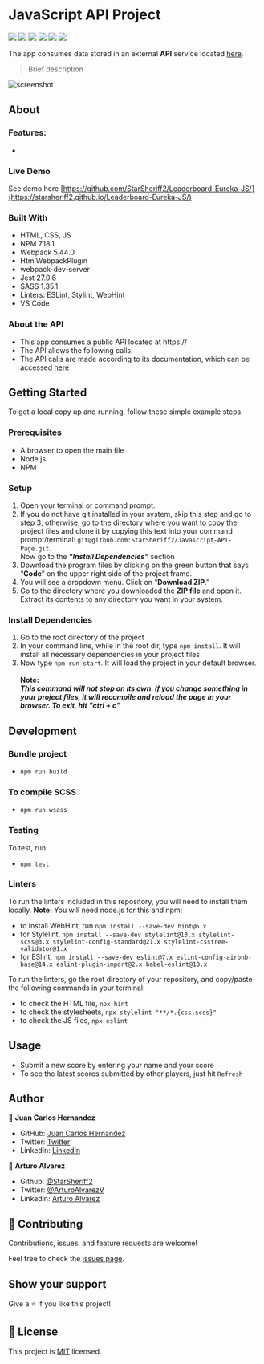 # JavaScript API Project

![](https://img.shields.io/badge/Microverse-blueviolet)
![](https://img.shields.io/badge/Academic-blue)
![](https://img.shields.io/badge/HTML-red)
![](https://img.shields.io/badge/JavaScript-yellow)
![](https://img.shields.io/badge/CSS-blue)
![](https://img.shields.io/badge/Webpack-green)

<General Description> The app consumes data stored in an external **API** service located [here](https://).

> Brief description

![screenshot](./other/app_screenshot.png)

## About



### Features:
-
### Live Demo
See demo here [https://github.com/StarSheriff2/Leaderboard-Eureka-JS/](https://starsheriff2.github.io/Leaderboard-Eureka-JS/)

### Built With
- HTML, CSS, JS
- NPM 7.18.1
- Webpack 5.44.0
- HtmlWebpackPlugin
- webpack-dev-server
- Jest 27.0.6
- SASS 1.35.1
- Linters: ESLint, Stylint, WebHint
- VS Code

### About the API
- This app consumes a public API located at https://
- The API allows the following calls:
- The API calls are made according to its documentation, which can be accessed [here]()

## Getting Started

To get a local copy up and running, follow these simple example steps.

### Prerequisites
- A browser to open the main file
- Node.js
- NPM

### Setup
1. Open your terminal or command prompt.
2. If you do not have git installed in your system, skip this step and go to step 3; otherwise, go to the directory where you want to copy the project files and clone it by copying this text into your command prompt/terminal: `git@github.com:StarSheriff2/Javascript-API-Page.git`.
<br>Now go to the ***"Install Dependencies"*** section
3. Download the program files by clicking on the green button that says “**Code**” on the upper right side of the project frame.
4. You will see a dropdown menu. Click on “**Download ZIP**.”
5. Go to the directory where you downloaded the **ZIP file** and open it. Extract its contents to any directory you want in your system.

### Install Dependencies
1. Go to the root directory of the project
2. In your command line, while in the root dir, type `npm install`. It will install all necessary dependencies in your project files
3. Now type `npm run start`. It will load the project in your default browser.<br><br>
**Note:<br>_This command will not stop on its own. If you change something in your project files, it will recompile and reload the page in your browser. To exit, hit "ctrl + c"_**

## Development

### Bundle project
- `npm run build`

### To compile SCSS
- `npm run wsass`
### Testing
To test, run

- `npm test`

### Linters
To run the linters included in this repository, you will need to install them locally. **Note:** You will need node.js for this and npm:
- to install WebHint, run `npm install --save-dev hint@6.x`
- for Stylelint, `npm install --save-dev stylelint@13.x stylelint-scss@3.x stylelint-config-standard@21.x stylelint-csstree-validator@1.x`
- for ESlint, `npm install --save-dev eslint@7.x eslint-config-airbnb-base@14.x eslint-plugin-import@2.x babel-eslint@10.x`

To run the linters, go the root directory of your repository, and copy/paste the following commands in your terminal:
- to check the HTML file, `npx hint`
- to check the stylesheets, `npx stylelint "**/*.{css,scss}"`
- to check the JS files, `npx eslint`

## Usage

- Submit a new score by entering your name and your score
- To see the latest scores submitted by other players, just hit `Refresh`

## Author

👤 **Juan Carlos Hernandez**
- GitHub: [Juan Carlos Hernandez](https://github.com/jchernandez87)
- Twitter: [Twitter](https://twitter.com/Juancar70771241)
- LinkedIn: [LinkedIn](https://www.linkedin.com/in/juan-carlos-hernandez-200a05175)

👤 **Arturo Alvarez**
- Github: [@StarSheriff2](https://github.com/StarSheriff2)
- Twitter: [@ArturoAlvarezV](https://twitter.com/ArturoAlvarezV)
- Linkedin: [Arturo Alvarez](https://www.linkedin.com/in/arturoalvarezv/)

## 🤝 Contributing

Contributions, issues, and feature requests are welcome!

Feel free to check the [issues page](https://github.com/StarSheriff2/Javascript-API-Page/issues).

## Show your support

Give a ⭐️ if you like this project!

## 📝 License

This project is [MIT](https://github.com/StarSheriff2/Leaderboard-Eureka-JS/blob/main/LICENSE) licensed.


